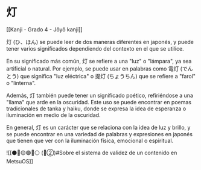# 灯

[[Kanji - Grado 4 - Jôyô kanji]]

灯 (ひ、ほん) se puede leer de dos maneras diferentes en japonés, y puede tener varios significados dependiendo del contexto en el que se utilice.

En su significado más común, 灯 se refiere a una "luz" o "lámpara", ya sea artificial o natural. Por ejemplo, se puede usar en palabras como 電灯 (でんとう) que significa "luz eléctrica" o 提灯 (ちょうちん) que se refiere a "farol" o "linterna".

Además, 灯 también puede tener un significado poético, refiriéndose a una "llama" que arde en la oscuridad. Este uso se puede encontrar en poemas tradicionales de tanka y haiku, donde se expresa la idea de esperanza o iluminación en medio de la oscuridad.

En general, 灯 es un carácter que se relaciona con la idea de luz y brillo, y se puede encontrar en una variedad de palabras y expresiones en japonés que tienen que ver con la iluminación física, emocional o espiritual.


![[⚫🔴🟡🟢🔵⚪ (🔴②)#Sobre el sistema de validez de un contenido en MetsuOS]]